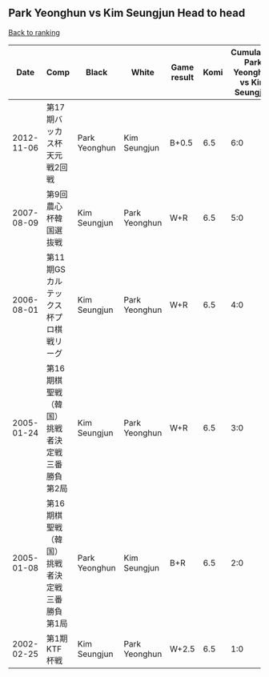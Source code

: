## Park Yeonghun vs Kim Seungjun Head to head

[Back to ranking](../../index.md)




| **Date** | **Comp** | **Black** | **White** | **Game result** | **Komi** | **Cumulative Park Yeonghun vs Kim Seungjun** | **Park Yeonghun streak** | **Kim Seungjun streak** | 
| --- | --- | --- | --- | --- | --- | --- | --- | --- |
| 2012-11-06 | 第17期バッカス杯天元戦2回戦 | Park Yeonghun | Kim Seungjun | B+0.5 | 6.5 | 6:0 | 6 | 0 | 
| 2007-08-09 | 第9回農心杯韓国選抜戦 | Kim Seungjun | Park Yeonghun | W+R | 6.5 | 5:0 | 5 | 0 | 
| 2006-08-01 | 第11期GSカルテックス杯プロ棋戦リーグ | Kim Seungjun | Park Yeonghun | W+R | 6.5 | 4:0 | 4 | 0 | 
| 2005-01-24 | 第16期棋聖戦（韓国）挑戦者決定戦三番勝負第2局 | Kim Seungjun | Park Yeonghun | W+R | 6.5 | 3:0 | 3 | 0 | 
| 2005-01-08 | 第16期棋聖戦（韓国）挑戦者決定戦三番勝負第1局 | Park Yeonghun | Kim Seungjun | B+R | 6.5 | 2:0 | 2 | 0 | 
| 2002-02-25 | 第1期KTF杯戦 | Kim Seungjun | Park Yeonghun | W+2.5 | 6.5 | 1:0 | 1 | 0 |




